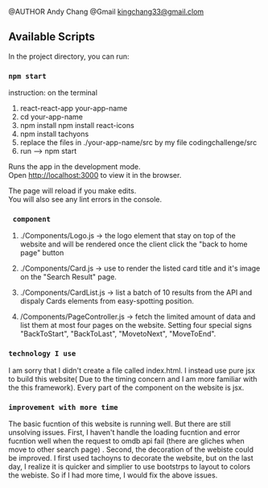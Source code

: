 @AUTHOR Andy Chang
@Gmail kingchang33@gmail.clom

## Available Scripts

In the project directory, you can run:

### `npm start`
instruction:
on the terminal
1. react-react-app your-app-name
2. cd your-app-name
3. npm install npm install react-icons
4. npm install tachyons
5. replace the files in ./your-app-name/src by my file codingchallenge/src
6. run --> npm start

Runs the app in the development mode.<br />
Open [http://localhost:3000](http://localhost:3000) to view it in the browser.

The page will reload if you make edits.<br />
You will also see any lint errors in the console.

### ` component`
1. ./Components/Logo.js -> the logo element that stay on top of the website and will be rendered once the client click the "back to home page" button

2. ./Components/Card.js -> use to render the listed card title and it's image on the "Search Result" page.

3. ./Components/CardList.js -> list a batch of 10 results from the API and dispaly Cards elements from easy-spotting position.

4. /Components/PageController.js -> fetch the limited amount of data and list them at most four pages on the website. Setting four special signs "BackToStart", "BackToLast", "MovetoNext", "MoveToEnd".


### `technology I use`
I am sorry that I didn't create a file called index.html. I instead use pure jsx to build this website( Due to the timing concern and I am more familiar with the this framework). Every part of the component on the website is jsx.

### `improvement with more time`
The basic fucntion of this website is running well. But there are still unsolving issues. First, I haven't handle the loading fucntion and error fucntion well when the request to omdb api fail (there are gliches when move to other search page) . Second, the decoration of the webiste could be improved. I first used tachoyns to decorate the website, but on the last day, I realize it is quicker and simplier to use bootstrps to layout to colors the webiste. So if I had more time, I would fix the above issues.

